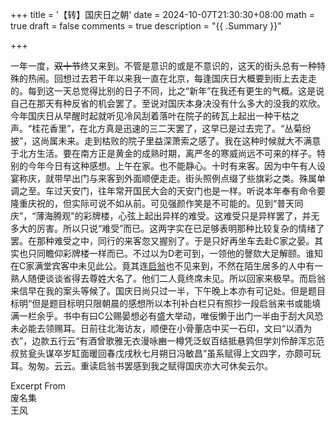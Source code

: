 +++
title = '【转】国庆日之朝'
date = 2024-10-07T21:30:30+08:00
math = true 
draft = false
comments = true
description = "{{ .Summary }}"

+++

一年一度，~~双十节~~终又来到。不管是意识的或是不意识的，这天的街头总有一种特殊的热闹。回想过去若干年以来我一直在北京，每逢国庆日大概要到街上去走走的。每到这一天总觉得比别的日子不同，比之“新年”在我还有更生的气概。这是说自己在那天有种反省的机会罢了。至说对国庆本身决没有什么多大的没我的欢欣。今年国庆日从早醒时起就听见冷风刮着落叶在院子的砖瓦上起出一种干枯之声。“桂花香里”，在北方真是迅速的三二天罢了，这早已是过去完了。“丛菊纷披”，这尚属未来。走到枯败的院子里益深萧索之感了。我在这种时候就大不满意于北方生活。要在南方正是黄金的成熟时期，离严冬的寒威尚远不可来的样子。特别的今年今日有这种感想。上午在家。也不能静心。十时有来客。因为中午有人设宴称庆，就带早出门与来客到外面顺便走走。街头照例点缀了些旗彩之类。殊属单调之至。车过天安门，往年常开国民大会的天安门也是一样。听说本年奉有命令要隆重庆祝的，但实际可说不如从前。可见强颜作笑是不可能的。见到“普天同庆”，“薄海腾观”的彩牌楼，心弦上起出异样的难受。这难受只是异样罢了，并无多大的厉害。所以只说“难受”而已。这两字实在已足够表明那种比较复杂的情绪了罢。在那种难受之中，同行的来客忽又握别了。于是只好再坐车去赴C家之晏。其实也只同瞻仰彩牌楼一样而已。不过以为D老可到，一领他的謦欬大足解颐。谁知在C家满堂宾客中未见此公。竟其连[启翁](https://www.baidu.com/link?url=eywNjMAWF5xRIefQewTf_97FyDB9l7ZDlEC0ceZ1GzPOa-0I9exFmwQ5iIUQ0FI4sF8-bRYc8mFC3B3-_kNPxfTmdaYY9dg--U0vYohd8Pei0QTaUXOWarZECFNMEmt1&wd=&eqid=c17cf04301367fc2000000066703e323)也不见来到，不然在陌生居多的人中有一熟人随便谈谈省得去尊姓大名了。他们二人竟终席未见。所以回家来极早。而启翁来信早在我的案头等候了。国庆日尚只过一半，下午晚上本亦有可记处。但是题目标明“但是题目标明只限朝晨的感想所以本刊补白栏只有照抄一段启翁来书或能填满一栏余乎。书中有曰C公赐晏想必有盛大举动，唯佞懒于出门一半由于刮大风恐未必能去领赐耳。日前往北海访友，顺便在小骨董店中买一石印，文曰“以酒为衣”，边款五行云“有酒曾歌雅无衣漫咏豳一樽凭泛蚁百结抵悬鹑但学刘伶醉浑忘范叔贫瓮头谋卒岁缸面暖回春戊戌秋七月朔日冯敏昌”虽系赋得上文四字，亦颇可玩耳。匆匆。云云。重读启翁书罢感到我之赋得国庆亦大可休矣云尔。

Excerpt From<br>
废名集<br>
王风<br>
